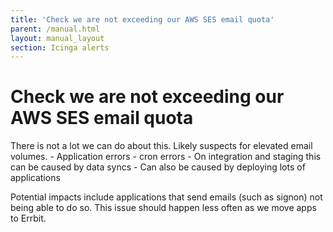 ```yaml
---
title: 'Check we are not exceeding our AWS SES email quota'
parent: /manual.html
layout: manual_layout
section: Icinga alerts
---
```


# Check we are not exceeding our AWS SES email quota

There is not a lot we can do about this. Likely suspects for elevated
email volumes. - Application errors - cron errors - On integration and
staging this can be caused by data syncs - Can also be caused by
deploying lots of applications

Potential impacts include applications that send emails (such as signon)
not being able to do so. This issue should happen less often as we move
apps to Errbit.

